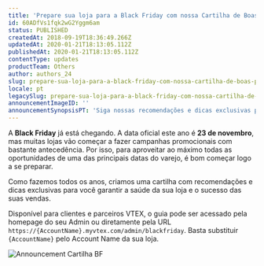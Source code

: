 ```yaml
---
title: 'Prepare sua loja para a Black Friday com nossa Cartilha de Boas Práticas'
id: 60ADfVs1fqk2wG2Yggm6am
status: PUBLISHED
createdAt: 2018-09-19T18:36:49.266Z
updatedAt: 2020-01-21T18:13:05.112Z
publishedAt: 2020-01-21T18:13:05.112Z
contentType: updates
productTeam: Others
author: authors_24
slug: prepare-sua-loja-para-a-black-friday-com-nossa-cartilha-de-boas-praticas
locale: pt
legacySlug: prepare-sua-loja-para-a-black-friday-com-nossa-cartilha-de-boas-praticas
announcementImageID: ''
announcementSynopsisPT: 'Siga nossas recomendações e dicas exclusivas para aproveitar todas as oportunidades de venda da Black Friday.'
---
```


A __Black Friday__ já está chegando. A data oficial este ano é __23 de novembro__, mas muitas lojas vão começar a fazer campanhas promocionais com bastante antecedência. Por isso, para aproveitar ao máximo todas as oportunidades de uma das principais datas do varejo, é bom começar logo a se preparar.

Como fazemos todos os anos, criamos uma cartilha com recomendações e dicas exclusivas para você garantir a saúde da sua loja e o sucesso das suas vendas. 

Disponível para clientes e parceiros VTEX, o guia pode ser acessado pela homepage do seu Admin ou diretamente pela URL `https://{AccountName}.myvtex.com/admin/blackfriday`. Basta substituir `{AccountName}` pelo Account Name da sua loja.

![Announcement Cartilha BF](https://images.ctfassets.net/alneenqid6w5/etqQlJKljisiesmY8kUYS/c45814633c167f8af372df7ec75749ab/Announcement_Cartilha_BF.png)
